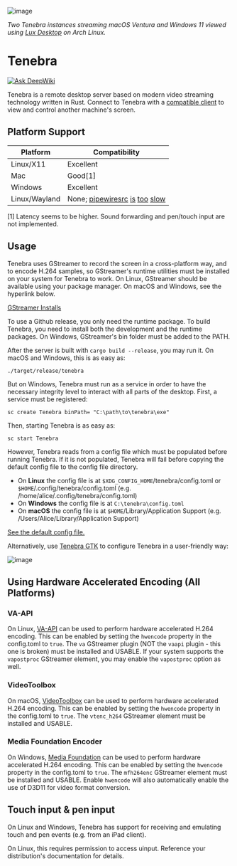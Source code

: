 ![image](https://github.com/user-attachments/assets/0811d95b-952c-4f31-828d-6e14b8c2e7a5)

*Two Tenebra instances streaming macOS Ventura and Windows 11 viewed using [Lux Desktop](https://github.com/BlueCannonBall/lux-desktop) on Arch Linux.*

# Tenebra

[![Ask DeepWiki](https://deepwiki.com/badge.svg)](https://deepwiki.com/UE2020/tenebra)

Tenebra is a remote desktop server based on modern video streaming technology written in Rust. Connect to Tenebra with a [compatible client](https://github.com/BlueCannonBall/lux) to view and control another machine's screen.

## Platform Support

| Platform    | Compatibility |
| --------    | ------------- |
| Linux/X11 | Excellent |
| Mac | Good[1] |
| Windows | Excellent |
| Linux/Wayland | None; [pipewiresrc](https://gitlab.freedesktop.org/pipewire/pipewire/-/issues/4035) [is](https://gitlab.freedesktop.org/pipewire/pipewire/-/issues/4137) [too](https://gitlab.freedesktop.org/pipewire/pipewire/-/issues/3149) [slow](https://gitlab.freedesktop.org/pipewire/pipewire/-/issues/3910) |

[1] Latency seems to be higher. Sound forwarding and pen/touch input are not implemented.

## Usage

Tenebra uses GStreamer to record the screen in a cross-platform way, and to encode H.264 samples, so GStreamer's runtime utilities must be installed on your system for Tenebra to work. On Linux, GStreamer should be available using your package manager. On macOS and Windows, see the hyperlink below.

[GStreamer Installs](https://gstreamer.freedesktop.org/download/)

To use a Github release, you only need the runtime package. To build Tenebra, you need to install both the development and the runtime packages. On Windows, GStreamer's bin folder must be added to the PATH.

After the server is built with `cargo build --release`, you may run it. On macOS and Windows, this is as easy as:
```
./target/release/tenebra
```

But on Windows, Tenebra must run as a service in order to have the necessary integrity level to interact with all parts of the desktop. First, a service must be registered:
```
sc create Tenebra binPath= "C:\path\to\tenebra\exe"
```

Then, starting Tenebra is as easy as:
```
sc start Tenebra
```

However, Tenebra reads from a config file which must be populated before running Tenebra. If it is not populated, Tenebra will fail before copying the default config file to the config file directory.

* On **Linux** the config file is at `$XDG_CONFIG_HOME`/tenebra/config.toml or `$HOME`/.config/tenebra/config.toml (e.g. /home/alice/.config/tenebra/config.toml)
* On **Windows** the config file is at `C:\tenebra\config.toml`
* On **macOS** the config file is at `$HOME`/Library/Application Support (e.g. /Users/Alice/Library/Application Support)

[See the default config file.](src/default.toml)

Alternatively, use [Tenebra GTK](https://github.com/BlueCannonBall/tenebra-gtk) to configure Tenebra in a user-friendly way:

![image](https://github.com/user-attachments/assets/be8aa60a-b19e-4b1a-82cb-d41e613cf82c)

## Using Hardware Accelerated Encoding (All Platforms)

### VA-API

On Linux, [VA-API](https://en.wikipedia.org/wiki/Video_Acceleration_API) can be used to perform hardware accelerated H.264 encoding. This can be enabled by setting the `hwencode` property in the config.toml to `true`. The `va` GStreamer plugin (NOT the `vaapi` plugin - this one is broken) must be installed and USABLE. If your system supports the `vapostproc` GStreamer element, you may enable the `vapostproc` option as well.

### VideoToolbox

On macOS, [VideoToolbox](https://developer.apple.com/documentation/videotoolbox) can be used to perform hardware accelerated H.264 encoding. This can be enabled by setting the `hwencode` property in the config.toml to `true`. The `vtenc_h264` GStreamer element must be installed and USABLE.

### Media Foundation Encoder

On Windows, [Media Foundation](https://learn.microsoft.com/en-us/windows/win32/medfound/microsoft-media-foundation-sdk) can be used to perform hardware accelerated H.264 encoding. This can be enabled by setting the `hwencode` property in the config.toml to `true`. The `mfh264enc` GStreamer element must be installed and USABLE. Enable `hwencode` will also automatically enable the use of D3D11 for video format conversion.

## Touch input & pen input

On Linux and Windows, Tenebra has support for receiving and emulating touch and pen events (e.g. from an iPad client).

On Linux, this requires permission to access uinput. Reference your distribution's documentation for details.
